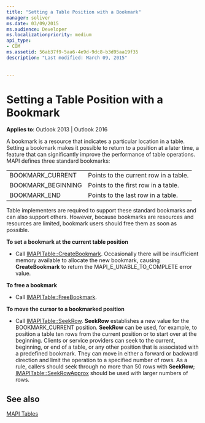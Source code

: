 ```yaml
---
title: "Setting a Table Position with a Bookmark"
manager: soliver
ms.date: 03/09/2015
ms.audience: Developer
ms.localizationpriority: medium
api_type:
- COM
ms.assetid: 56ab37f9-5aa6-4e9d-9dc8-b3d95aa19f35
description: "Last modified: March 09, 2015"
 
 
---
```


# Setting a Table Position with a Bookmark

  
  
**Applies to**: Outlook 2013 | Outlook 2016 
  
A bookmark is a resource that indicates a particular location in a table. Setting a bookmark makes it possible to return to a position at a later time, a feature that can significantly improve the performance of table operations. MAPI defines three standard bookmarks: 
  
|||
|:-----|:-----|
|BOOKMARK_CURRENT  <br/> |Points to the current row in a table.  <br/> |
|BOOKMARK_BEGINNING  <br/> |Points to the first row in a table.  <br/> |
|BOOKMARK_END  <br/> |Points to the last row in a table.  <br/> |
   
Table implementers are required to support these standard bookmarks and can also support others. However, because bookmarks are resources and resources are limited, bookmark users should free them as soon as possible. 
  
 **To set a bookmark at the current table position**
  
- Call [IMAPITable::CreateBookmark](imapitable-createbookmark.md). Occasionally there will be insufficient memory available to allocate the new bookmark, causing **CreateBookmark** to return the MAPI_E_UNABLE_TO_COMPLETE error value. 
    
 **To free a bookmark**
  
- Call [IMAPITable::FreeBookmark](imapitable-freebookmark.md).
    
 **To move the cursor to a bookmarked position**
  
- Call [IMAPITable::SeekRow](imapitable-seekrow.md). **SeekRow** establishes a new value for the BOOKMARK_CURRENT position. **SeekRow** can be used, for example, to position a table ten rows from the current position or to start over at the beginning. Clients or service providers can seek to the current, beginning, or end of a table, or any other position that is associated with a predefined bookmark. They can move in either a forward or backward direction and limit the operation to a specified number of rows. As a rule, callers should seek through no more than 50 rows with **SeekRow**; [IMAPITable::SeekRowApprox](imapitable-seekrowapprox.md) should be used with larger numbers of rows. 
    
## See also



[MAPI Tables](mapi-tables.md)

